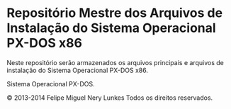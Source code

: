Repositório Mestre dos Arquivos de Instalação do Sistema Operacional PX-DOS x86
===============================================================================

Neste repositório serão armazenados os arquivos principais e arquivos de instalação
do Sistema Operacional PX-DOS x86.

Sistema Operacional PX-DOS.

© 2013-2014 Felipe Miguel Nery Lunkes
Todos os direitos reservados.
